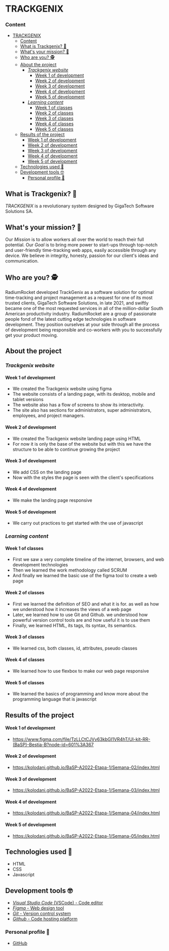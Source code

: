 # TRACKGENIX

### Content

- [TRACKGENIX](#trackgenix)
    - [Content](#content)
  - [What is Trackgenix? :thinking:](#what-is-trackgenix-thinking)
  - [What's your mission? :star_struck:](#whats-your-mission-star_struck)
  - [Who are you? :detective:](#who-are-you-detective)
  - [About the project](#about-the-project)
    - [*Trackgenix website*](#trackgenix-website)
      - [Week 1 of development](#week-1-of-development)
      - [Week 2 of development](#week-2-of-development)
      - [Week 3 of development](#week-3-of-development)
      - [Week 4 of development](#week-4-of-development)
      - [Week 5 of development](#week-5-of-development)
    - [*Learning content*](#learning-content)
      - [Week 1 of classes](#week-1-of-classes)
      - [Week 2 of classes](#week-2-of-classes)
      - [Week 3 of classes](#week-3-of-classes)
      - [Week 4 of classes](#week-4-of-classes)
      - [Week 5 of classes](#week-5-of-classes)
  - [Results of the project](#results-of-the-project)
      - [Week 1 of development](#week-1-of-development-1)
      - [Week 2 of development](#week-2-of-development-1)
      - [Week 3 of development](#week-3-of-development-1)
      - [Week 4 of development](#week-4-of-development-1)
      - [Week 5 of development](#week-5-of-development-1)
  - [Technologies used :exploding_head:](#technologies-used-exploding_head)
  - [Development tools :nerd_face:](#development-tools-nerd_face)
    - [Personal profile :see_no_evil:](#personal-profile-see_no_evil)

## What is Trackgenix? :thinking:

*TRACKGENIX* is a revolutionary system designed by GigaTech Software Solutions SA.

## What's your mission? :star_struck:

Our *Mission* is to allow workers all over the world to reach their full potential. Our *Goal* is to bring more power to start-ups through top-notch and user-friendly time-tracking web apps, easily accessible through any device. We believe in integrity, honesty, passion for our client's ideas and communication.

## Who are you? :detective:

RadiumRocket developed TrackGenix as a software solution for optimal time-tracking and project management as a request for one of its most trusted clients, GigaTech Software Solutions, in late 2021, and swiftly became one of the most requested services in all of the million-dollar South American productivity industry. RadiumRocket are a group of passionate people fond of the latest cutting edge technologies in software development. They position ourselves at your side through all the process of development being responsible and co-workers with you to successfully get your product moving.

## About the project

### *Trackgenix website*

#### Week 1 of development

- We created the Trackgenix website using figma
- The website consists of a landing page, with its desktop, mobile and tablet versions
- The website also has a flow of screens to show its interactivity.
- The site also has sections for administrators, super administrators, employees, and project managers.

#### Week 2 of development

- We created the Trackgenix website landing page using HTML
- For now it is only the base of the website but with this we have the structure to be able to continue growing the project

#### Week 3 of development

- We add CSS on the landing page
- Now with the styles the page is seen with the client's specifications

#### Week 4 of development

- We make the landing page responsive

#### Week 5 of development

- We carry out practices to get started with the use of javascript

### *Learning content*

#### Week 1 of classes

- First we saw a very complete timeline of the internet, browsers, and web development technologies
- Then we learned the work methodology called SCRUM
- And finally we learned the basic use of the figma tool to create a web page

#### Week 2 of classes

- First we learned the definition of SEO and what it is for. as well as how we understood how it increases the views of a web page
- Later, we learned how to use Git and Github. we understood how powerful version control tools are and how useful it is to use them
- Finally, we learned HTML, its tags, its syntax, its semantics.

#### Week 3 of classes

- We learned css, both classes, id, attributes, pseudo classes

#### Week 4 of classes

- We learned how to use flexbox to make our web page responsive

#### Week 5 of classes

- We learned the basics of programming and know more about the programming language that is javascript

## Results of the project

#### Week 1 of development

- <https://www.figma.com/file/TzLLCtCJVv63kbGI1VR4hT/UI-kit-RR-(BaSP)-Bestia-B?node-id=601%3A367>

#### Week 2 of development

- <https://kolodani.github.io/BaSP-A2022-Etapa-1/Semana-02/index.html>

#### Week 3 of development

- <https://kolodani.github.io/BaSP-A2022-Etapa-1/Semana-03/index.html>

#### Week 4 of development

- <https://kolodani.github.io/BaSP-A2022-Etapa-1/Semana-04/index.html>

#### Week 5 of development

- <https://kolodani.github.io/BaSP-A2022-Etapa-1/Semana-05/index.html>

## Technologies used :exploding_head:

- HTML
- CSS
- Javascript

## Development tools :nerd_face:

- [*Visual Studio Code* (VSCode) - Code editor](https://code.visualstudio.com/)
- [*Figma* - Web design tool](https://www.figma.com/)
- [*Git* - Version control system](https://git-scm.com/)
- [*Github* - Code hosting platform](<https://github.com/>)

### Personal profile :see_no_evil:

- [GitHub](<https://github.com/kolodani>)

